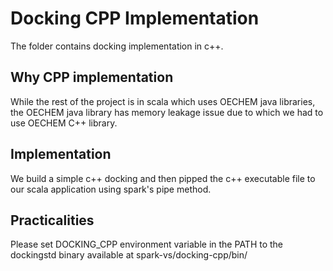 # Docking CPP Implementation #

The folder contains docking implementation in c++.

## Why CPP implementation

While the rest of the project is in scala which uses OECHEM java libraries, the OECHEM java library has memory leakage issue due to which we had to use OECHEM C++ library.

## Implementation

We build a simple c++ docking and then pipped the c++ executable file to our scala application using spark's pipe method. 

## Practicalities

Please set DOCKING_CPP environment variable in the PATH to the dockingstd binary available at spark-vs/docking-cpp/bin/
